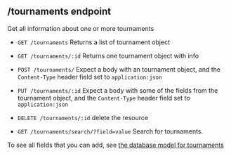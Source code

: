 /tournaments endpoint
--------------------

Get all information about one or more tournaments

* `GET /tournaments`
 Returns a list of tournament object

* `GET /tournaments/:id`
Returns one tournament object with info

* `POST /tournaments/`
Expect a body with an tournament object, and the `Content-Type` header field set to `application:json`

* `PUT /tournaments/:id`
Expect a body with some of the fields from the tournament object, and the `Content-Type` header field set to `application:json`

* `DELETE /tournaments/:id`
delete the resource

* `GET /tournaments/search/?field=value`
Search for tournaments.

To see all fields that you can add, see [the database model for tournaments](src/models/tournament.model.js)
